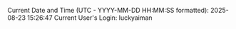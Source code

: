 Current Date and Time (UTC - YYYY-MM-DD HH:MM:SS formatted): 2025-08-23 15:26:47
Current User's Login: luckyaiman
